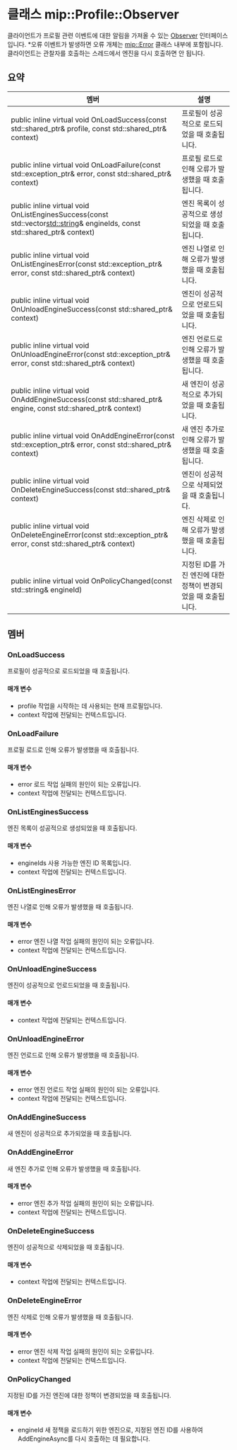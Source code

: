 # <a name="class-mipprofileobserver"></a>클래스 mip::Profile::Observer 
클라이언트가 프로필 관련 이벤트에 대한 알림을 가져올 수 있는 [Observer](#classmip_1_1_profile_1_1_observer) 인터페이스입니다.
*오류 이벤트가 발생하면 오류 개체는 [mip::Error](#classmip_1_1_error) 클래스 내부에 포함됩니다. 클라이언트는 관찰자를 호출하는 스레드에서 엔진을 다시 호출하면 안 됩니다.
  
## <a name="summary"></a>요약
 멤버                        | 설명                                
--------------------------------|---------------------------------------------
public inline virtual void OnLoadSuccess(const std::shared_ptr<Profile>& profile, const std::shared_ptr<void>& context)  |  프로필이 성공적으로 로드되었을 때 호출됩니다.
public inline virtual void OnLoadFailure(const std::exception_ptr& error, const std::shared_ptr<void>& context)  |  프로필 로드로 인해 오류가 발생했을 때 호출됩니다.
public inline virtual void OnListEnginesSuccess(const std::vector<std::string>& engineIds, const std::shared_ptr<void>& context)  |  엔진 목록이 성공적으로 생성되었을 때 호출됩니다.
public inline virtual void OnListEnginesError(const std::exception_ptr& error, const std::shared_ptr<void>& context)  |  엔진 나열로 인해 오류가 발생했을 때 호출됩니다.
public inline virtual void OnUnloadEngineSuccess(const std::shared_ptr<void>& context)  |  엔진이 성공적으로 언로드되었을 때 호출됩니다.
public inline virtual void OnUnloadEngineError(const std::exception_ptr& error, const std::shared_ptr<void>& context)  |  엔진 언로드로 인해 오류가 발생했을 때 호출됩니다.
public inline virtual void OnAddEngineSuccess(const std::shared_ptr<PolicyEngine>& engine, const std::shared_ptr<void>& context)  |  새 엔진이 성공적으로 추가되었을 때 호출됩니다.
public inline virtual void OnAddEngineError(const std::exception_ptr& error, const std::shared_ptr<void>& context)  |  새 엔진 추가로 인해 오류가 발생했을 때 호출됩니다.
public inline virtual void OnDeleteEngineSuccess(const std::shared_ptr<void>& context)  |  엔진이 성공적으로 삭제되었을 때 호출됩니다.
public inline virtual void OnDeleteEngineError(const std::exception_ptr& error, const std::shared_ptr<void>& context)  |  엔진 삭제로 인해 오류가 발생했을 때 호출됩니다.
public inline virtual void OnPolicyChanged(const std::string& engineId)  |  지정된 ID를 가진 엔진에 대한 정책이 변경되었을 때 호출됩니다.
  
## <a name="members"></a>멤버
  
### <a name="onloadsuccess"></a>OnLoadSuccess
프로필이 성공적으로 로드되었을 때 호출됩니다.
  
#### <a name="parameters"></a>매개 변수
* profile 작업을 시작하는 데 사용되는 현재 프로필입니다. 
* context 작업에 전달되는 컨텍스트입니다.
  
### <a name="onloadfailure"></a>OnLoadFailure
프로필 로드로 인해 오류가 발생했을 때 호출됩니다.
  
#### <a name="parameters"></a>매개 변수
* error 로드 작업 실패의 원인이 되는 오류입니다. 
* context 작업에 전달되는 컨텍스트입니다.
  
### <a name="onlistenginessuccess"></a>OnListEnginesSuccess
엔진 목록이 성공적으로 생성되었을 때 호출됩니다.
  
#### <a name="parameters"></a>매개 변수
* engineIds 사용 가능한 엔진 ID 목록입니다. 
* context 작업에 전달되는 컨텍스트입니다.
  
### <a name="onlistengineserror"></a>OnListEnginesError
엔진 나열로 인해 오류가 발생했을 때 호출됩니다.
  
#### <a name="parameters"></a>매개 변수
* error 엔진 나열 작업 실패의 원인이 되는 오류입니다. 
* context 작업에 전달되는 컨텍스트입니다.
  
### <a name="onunloadenginesuccess"></a>OnUnloadEngineSuccess
엔진이 성공적으로 언로드되었을 때 호출됩니다.
  
#### <a name="parameters"></a>매개 변수
* context 작업에 전달되는 컨텍스트입니다.
  
### <a name="onunloadengineerror"></a>OnUnloadEngineError
엔진 언로드로 인해 오류가 발생했을 때 호출됩니다.
  
#### <a name="parameters"></a>매개 변수
* error 엔진 언로드 작업 실패의 원인이 되는 오류입니다. 
* context 작업에 전달되는 컨텍스트입니다.
  
### <a name="onaddenginesuccess"></a>OnAddEngineSuccess
새 엔진이 성공적으로 추가되었을 때 호출됩니다.
  
### <a name="onaddengineerror"></a>OnAddEngineError
새 엔진 추가로 인해 오류가 발생했을 때 호출됩니다.
  
#### <a name="parameters"></a>매개 변수
* error 엔진 추가 작업 실패의 원인이 되는 오류입니다. 
* context 작업에 전달되는 컨텍스트입니다.
  
### <a name="ondeleteenginesuccess"></a>OnDeleteEngineSuccess
엔진이 성공적으로 삭제되었을 때 호출됩니다.
  
#### <a name="parameters"></a>매개 변수
* context 작업에 전달되는 컨텍스트입니다.
  
### <a name="ondeleteengineerror"></a>OnDeleteEngineError
엔진 삭제로 인해 오류가 발생했을 때 호출됩니다.
  
#### <a name="parameters"></a>매개 변수
* error 엔진 삭제 작업 실패의 원인이 되는 오류입니다. 
* context 작업에 전달되는 컨텍스트입니다.
  
### <a name="onpolicychanged"></a>OnPolicyChanged
지정된 ID를 가진 엔진에 대한 정책이 변경되었을 때 호출됩니다.
  
#### <a name="parameters"></a>매개 변수
* engineId 새 정책을 로드하기 위한 엔진으로, 지정된 엔진 ID를 사용하여 AddEngineAsync를 다시 호출하는 데 필요합니다.
